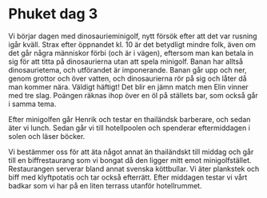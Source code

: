 # Phuket dag 3

Vi börjar dagen med dinosaurieminigolf, nytt försök efter att det var rusning igår kväll. Strax efter öppnandet kl. 10 är det betydligt mindre folk, även om det går några människor förbi (och är i vägen), eftersom man kan betala in sig för att titta på dinosaurierna utan att spela minigolf. Banan har alltså dinosaurietema, och utförandet är imponerande. Banan går upp och ner, genom grottor och över vatten, och dinosaurierna rör på sig och låter då man kommer nära. Väldigt häftigt! Det blir en jämn match men Elin vinner med tre slag. Poängen räknas ihop över en öl på ställets bar, som också går i samma tema. 

Efter minigolfen går Henrik och testar en thailändsk barberare, och sedan äter vi lunch. Sedan går vi till hotellpoolen och spenderar eftermiddagen i solen och läser böcker. 

Vi bestämmer oss för att äta något annat än thailändskt till middag och går till en biffrestaurang som vi bongat då den ligger mitt emot minigolfstället. Restaurangen serverar bland annat svenska köttbullar. Vi äter plankstek och biff med klyftpotatis och tar också efterrätt. Efter middagen testar vi vårt badkar som vi har på en liten terrass utanför hotellrummet. 
